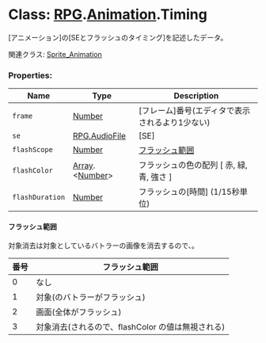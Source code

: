 # Class: [RPG](RPG.md).[Animation](RPG.Animation.md).Timing
[アニメーション]の[SEとフラッシュのタイミング]を記述したデータ。

関連クラス: [Sprite_Animation](Sprite_Animation.md)


### Properties:

| Name | Type | Description |
| --- | --- | --- |
| `frame` | [Number](Number.md) | [フレーム]番号(エディタで表示されるより1少ない) |
| `se` | [RPG.AudioFile](RPG.AudioFile.md) | [SE] |
| `flashScope` | [Number](Number.md) | [フラッシュ範囲](RPG.Animation.Timing.md#フラッシュ範囲) |
| `flashColor` | [Array](Array.md).&lt;[Number](Number.md)&gt; |フラッシュの色の配列 [ 赤, 緑, 青, 強さ ] |
| `flashDuration` | [Number](Number.md) | フラッシュの[時間] \(1/15秒単位) |

#### フラッシュ範囲
対象消去は対象としているバトラーの画像を消去するので、。

| 番号 | フラッシュ範囲 |
| --- | --- |
| 0 | なし |
| 1 | 対象(のバトラーがフラッシュ) |
| 2 | 画面(全体がフラッシュ) |
| 3 | 対象消去(されるので、flashColor の値は無視される) |

